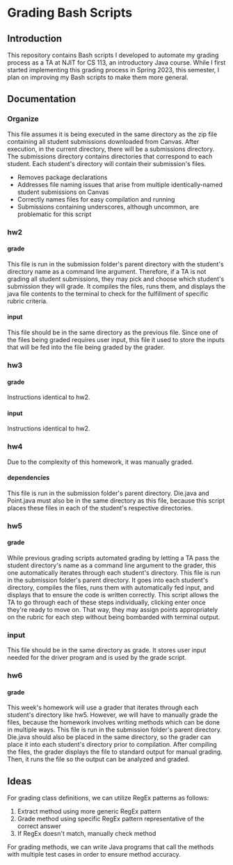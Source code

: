 # Grading Bash Scripts
## Introduction
This repository contains Bash scripts I developed to automate my grading process as a TA at NJIT for CS 113, an introductory Java course. While I first started implementing this grading process in Spring 2023, this semester, I plan on improving my Bash scripts to make them more general.
## Documentation
### Organize
This file assumes it is being executed in the same directory as the zip file containing all student submissions downloaded from Canvas. After execution, in the current directory, there will be a submissions directory. The submissions directory contains directories that correspond to each student. Each student's directory will contain their submission's files.
- Removes package declarations
- Addresses file naming issues that arise from multiple identically-named student submissions on Canvas
- Correctly names files for easy compilation and running
- Submissions containing underscores, although uncommon, are problematic for this script
### hw2
#### grade
This file is run in the submission folder's parent directory with the student's directory name as a command line argument. Therefore, if a TA is not grading all student submissions, they may pick and choose which student's submission they will grade. It compiles the files, runs them, and displays the java file contents to the terminal to check for the fulfillment of specific rubric criteria.
#### input
This file should be in the same directory as the previous file. Since one of the files being graded requires user input, this file it used to store the inputs that will be fed into the file being graded by the grader.
### hw3
#### grade
Instructions identical to hw2.
#### input
Instructions identical to hw2.
### hw4
Due to the complexity of this homework, it was manually graded.
#### dependencies
This file is run in the submission folder's parent directory. Die.java and Point.java must also be in the same directory as this file, because this script places these files in each of the student's respective directories.
### hw5
#### grade
While previous grading scripts automated grading by letting a TA pass the student directory's name as a command line argument to the grader, this one automatically iterates through each student's directory. This file is run in the submission folder's parent directory. It goes into each student's directory, compiles the files, runs them with automatically fed input, and displays that to ensure the code is written correctly. This script allows the TA to go through each of these steps individually, clicking enter once they're ready to move on. That way, they may assign points appropriately on the rubric for each step without being bombarded with terminal output.
### input
This file should be in the same directory as grade. It stores user input needed for the driver program and is used by the grade script.
### hw6
#### grade
This week's homework will use a grader that iterates through each student's directory like hw5. However, we will have to manually grade the files, because the homework involves writing methods which can be done in multiple ways. This file is run in the submission folder's parent directory. Die.java should also be placed in the same directory, so the grader can place it into each student's directory prior to compilation. After compiling the files, the grader displays the file to standard output for manual grading. Then, it runs the file so the output can be analyzed and graded.
## Ideas
For grading class definitions, we can utilize RegEx patterns as follows:
1. Extract method using more generic RegEx pattern
2. Grade method using specific RegEx pattern representative of the correct answer
3. If RegEx doesn't match, manually check method

For grading methods, we can write Java programs that call the methods with multiple test cases in order to ensure method accuracy.
